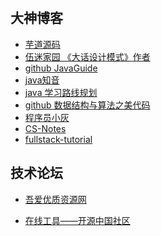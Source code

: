 &nbsp;&nbsp;

## 大神博客 ##

- [芋道源码][1] 
- [伍迷家园 《大话设计模式》作者][2] 
- [github JavaGuide][3] 
- [java知音][4] 
- [java 学习路线规划][5] 
- [github 数据结构与算法之美代码][6] 
- [程序员小灰][7] 
- [CS-Notes][8] 
- [fullstack-tutorial][9] 


## 技术论坛 ##
- [吾爱优质资源网][11] 
- [在线工具——开源中国社区][12] 


  [1]: http://www.iocoder.cn/?segmentfault&from=aHR0cHM6Ly9zZWdtZW50ZmF1bHQuY29tL3AvMTIxMDAwMDAxMTcyNzE0MA==
  [2]: http://cj723.cnblogs.com
  [3]: https://github.com/Snailclimb/JavaGuide
  [4]: https://www.javazhiyin.com/
  [5]: http://how2j.cn/frontroute
  [6]: https://github.com/wangzheng0822/algo/tree/master/java
  [7]: https://juejin.im/user/5a144d196fb9a045211e5618
  [8]: https://github.com/CyC2018/CS-Notes
  [9]: https://github.com/frank-lam/fullstack-tutorial
  [11]: https://www.52yzzy.com/
  [12]: http://tool.oschina.net/

